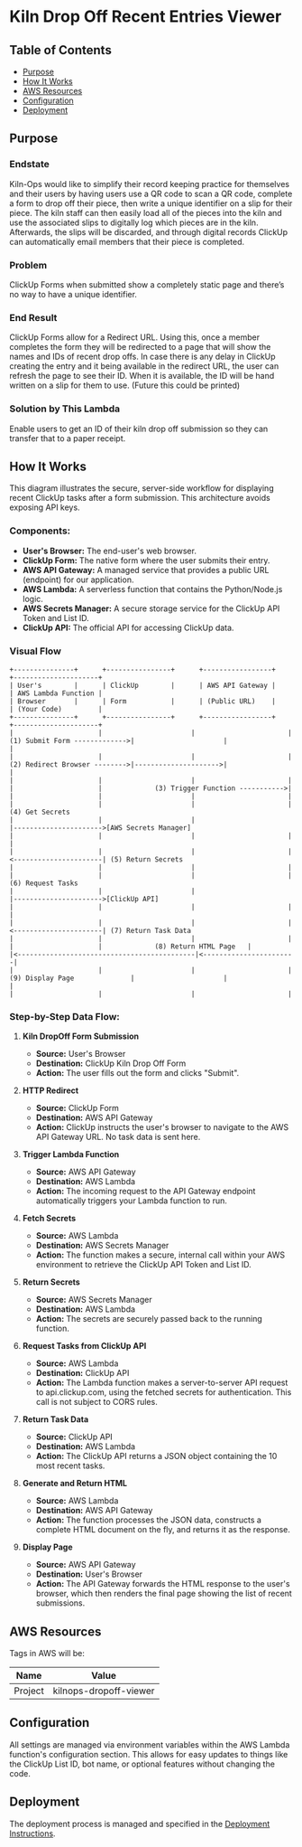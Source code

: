 # Kiln Drop Off Recent Entries Viewer

## Table of Contents
- [Purpose](#purpose)
- [How It Works](#how-it-works)
- [AWS Resources](#aws-resources)
- [Configuration](#configuration)
- [Deployment](#deployment)

## Purpose

### Endstate

Kiln-Ops would like to simplify their record keeping practice for themselves and their users by having users use a QR code to scan a QR code, complete a form to drop off their piece, then write a unique identifier on a slip for their piece. The kiln staff can then easily load all of the pieces into the kiln and use the associated slips to digitally log which pieces are in the kiln. Afterwards, the slips will be discarded, and through digital records ClickUp can automatically email members that their piece is completed.

### Problem

ClickUp Forms when submitted show a completely static page and there’s no way to have a unique identifier.

### End Result

ClickUp Forms allow for a Redirect URL. Using this, once a member completes the form they will be redirected to a page that will show the names and IDs of recent drop offs. In case there is any delay in ClickUp creating the entry and it being available in the redirect URL, the user can refresh the page to see their ID. When it is available, the ID will be hand written on a slip for them to use. (Future this could be printed)

### Solution by This Lambda

Enable users to get an ID of their kiln drop off submission so they can transfer that to a paper receipt.

## How It Works

This diagram illustrates the secure, server-side workflow for displaying recent ClickUp tasks after a form submission. This architecture avoids exposing API keys.

### Components:

-   **User's Browser:** The end-user's web browser.
-   **ClickUp Form:** The native form where the user submits their entry.
-   **AWS API Gateway:** A managed service that provides a public URL (endpoint) for our application.
-   **AWS Lambda:** A serverless function that contains the Python/Node.js logic.
-   **AWS Secrets Manager:** A secure storage service for the ClickUp API Token and List ID.
-   **ClickUp API:** The official API for accessing ClickUp data.

### Visual Flow

```
+---------------+      +----------------+      +-----------------+      +---------------------+
| User's        |      | ClickUp        |      | AWS API Gateway |      | AWS Lambda Function |
| Browser       |      | Form           |      | (Public URL)    |      | (Your Code)         |
+---------------+      +----------------+      +-----------------+      +---------------------+
|                     |                      |                       |
(1) Submit Form ------------->|                      |                       |
|                     |                      |                       |
(2) Redirect Browser -------->|--------------------->|                       |
|                     |                      |                       |
|                     |             (3) Trigger Function ----------->|
|                     |                      |                       |
|                     |                      |                       | (4) Get Secrets
|                     |                      |                       |---------------------->[AWS Secrets Manager]
|                     |                      |                       |                      |
|                     |                      |                       |<----------------------| (5) Return Secrets
|                     |                      |                       |
|                     |                      |                       | (6) Request Tasks
|                     |                      |                       |---------------------->[ClickUp API]
|                     |                      |                       |                      |
|                     |                      |                       |<----------------------| (7) Return Task Data
|                     |                      |                       |
|                     |             (8) Return HTML Page   |
|<--------------------------------------------|<-----------------------|
|                     |                      |                       |
(9) Display Page              |                      |                       |
|                     |                      |                       |
```

### Step-by-Step Data Flow:

1.  **Kiln DropOff Form Submission**
    * **Source:** User's Browser
    * **Destination:** ClickUp Kiln Drop Off Form
    * **Action:** The user fills out the form and clicks "Submit".

2.  **HTTP Redirect**
    * **Source:** ClickUp Form
    * **Destination:** AWS API Gateway
    * **Action:** ClickUp instructs the user's browser to navigate to the AWS API Gateway URL. No task data is sent here.

3.  **Trigger Lambda Function**
    * **Source:** AWS API Gateway
    * **Destination:** AWS Lambda
    * **Action:** The incoming request to the API Gateway endpoint automatically triggers your Lambda function to run.

4.  **Fetch Secrets**
    * **Source:** AWS Lambda
    * **Destination:** AWS Secrets Manager
    * **Action:** The function makes a secure, internal call within your AWS environment to retrieve the ClickUp API Token and List ID.

5.  **Return Secrets**
    * **Source:** AWS Secrets Manager
    * **Destination:** AWS Lambda
    * **Action:** The secrets are securely passed back to the running function.

6.  **Request Tasks from ClickUp API**
    * **Source:** AWS Lambda
    * **Destination:** ClickUp API
    * **Action:** The Lambda function makes a server-to-server API request to api.clickup.com, using the fetched secrets for authentication. This call is not subject to CORS rules.

7.  **Return Task Data**
    * **Source:** ClickUp API
    * **Destination:** AWS Lambda
    * **Action:** The ClickUp API returns a JSON object containing the 10 most recent tasks.

8.  **Generate and Return HTML**
    * **Source:** AWS Lambda
    * **Destination:** AWS API Gateway
    * **Action:** The function processes the JSON data, constructs a complete HTML document on the fly, and returns it as the response.

9.  **Display Page**
    * **Source:** AWS API Gateway
    * **Destination:** User's Browser
    * **Action:** The API Gateway forwards the HTML response to the user's browser, which then renders the final page showing the list of recent submissions.

## AWS Resources

Tags in AWS will be:

| Name    | Value                  |
| ------- | ---------------------- |
| Project | kilnops-dropoff-viewer |

## Configuration

All settings are managed via environment variables within the AWS Lambda function's configuration section. This allows for easy updates to things like the ClickUp List ID, bot name, or optional features without changing the code.


## Deployment

The deployment process is managed and specified in the [Deployment Instructions](/docs/Deploying.md).